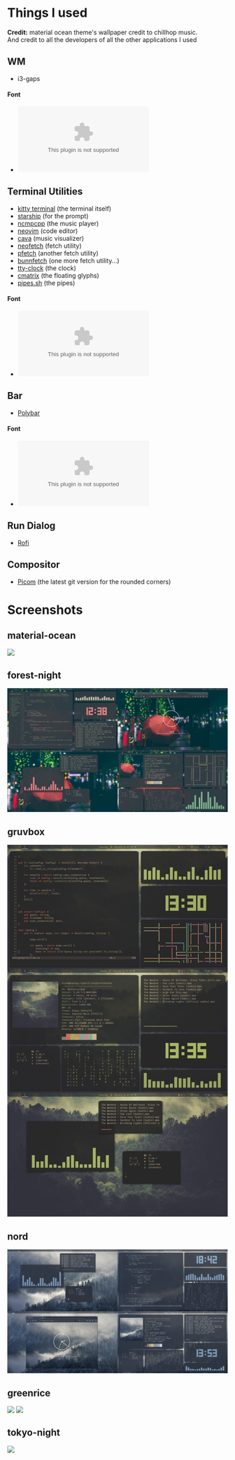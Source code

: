 # Things I used

**Credit:**
material ocean theme's wallpaper credit to chillhop music.  
And credit to all the developers of all the other applications I used

## WM
- i3-gaps

#### Font
- ![Jetbrains mono nerd font](https://github.com/ryanoasis/nerd-fonts/releases/download/v2.1.0/JetBrainsMono.zip)

## Terminal Utilities
- [kitty terminal](https://github.com/kovidgoyal/kitty) (the terminal itself)
- [starship](https://starship.rs) (for the prompt)
- [ncmpcpp](https://github.com/ncmpcpp/ncmpcpp) (the music player)
- [neovim](https://github.com/neovim/neovim) (code editor)
- [cava](https://github.com/karlstav/cava) (music visualizer)
- [neofetch](https://github.com/dylanaraps/neofetch) (fetch utility)
- [pfetch](https://github.com/dylanaraps/pfetch) (another fetch utility)
- [bunnfetch](https://github.com/elenapan/dotfiles/blob/master/bin/bunnyfetch) (one more fetch utility...)
- [tty-clock](https://github.com/xorg62/tty-clock) (the clock)
- [cmatrix](https://github.com/abishekvashok/cmatrix) (the floating glyphs)
- [pipes.sh](https://github.com/pipeseroni/pipes.sh) (the pipes)

#### Font
- ![Fira code nerd font](https://github.com/ryanoasis/nerd-fonts/releases/download/v2.1.0/FiraCode.zip)

## Bar
- [Polybar](https://github.com/polybar/polybar)

#### Font
- ![Iosevka nerd font](https://github.com/ryanoasis/nerd-fonts/releases/download/v2.1.0/Iosevka.zip)

## Run Dialog
- [Rofi](https://github.com/davatorium/rofi)

## Compositor
- [Picom](https://github.com/yshui/picom) (the latest git version for the rounded corners)

# Screenshots

## material-ocean
![](materialocean-rice/screenshots/matwhole.png)

## forest-night
![](forest-night/screenshots/forestwhole.png)

## gruvbox
![](gruvbox-rice/screenshots/greenall.png)

## nord
![](nord-rice/screenshots/nordwhole.png)

## greenrice
![](greenrice/screenshots/greenrice.png)
![](greenrice/screenshots/rofirice.png)

## tokyo-night
![](tokyonight-rice/screenshots/tokyoall.png)



